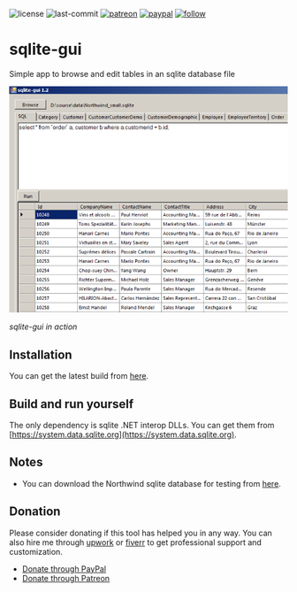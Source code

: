 ![license](https://img.shields.io/github/license/prahladyeri/sqlite-gui.svg)
![last-commit](https://img.shields.io/github/last-commit/prahladyeri/sqlite-gui.svg)
[![patreon](https://img.shields.io/badge/Patreon-brown.svg?logo=patreon)](https://www.patreon.com/prahladyeri)
[![paypal](https://img.shields.io/badge/PayPal-blue.svg?logo=paypal)](https://paypal.me/prahladyeri)
[![follow](https://img.shields.io/twitter/follow/prahladyeri.svg?style=social)](https://twitter.com/prahladyeri)

# sqlite-gui
Simple app to browse and edit tables in an sqlite database file

![screenshot](/screenshots/screenshot.png)

*sqlite-gui in action*

## Installation

You can get the latest build from [here](https://github.com/prahladyeri/sqlite-gui/releases/latest).

## Build and run yourself

The only dependency is sqlite .NET interop DLLs. You can get them from [https://system.data.sqlite.org](https://system.data.sqlite.org).

## Notes

- You can download the Northwind sqlite database for testing from [here](https://github.com/jpwhite3/northwind-SQLite3/blob/master/Northwind_small.sqlite).

## Donation

Please consider donating if this tool has helped you in any way. You can also hire me through [upwork](https://www.upwork.com/freelancers/~01e977ff45b62e031c) or [fiverr](https://www.fiverr.com/prahladyeri) to get professional support and customization.

- [Donate through PayPal](https://www.paypal.com/cgi-bin/webscr?cmd=_s-xclick&hosted_button_id=JM8FUXNFUK6EU)
- [Donate through Patreon](https://www.patreon.com/prahladyeri)

